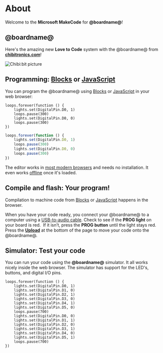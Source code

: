 # About

Welcome to the **Microsoft MakeCode** for **@boardname@**!

## @boardname@

Here's the amazing new **Love to Code** system with the @boardname@ from **[chibitronics.com](https://chibitronics.com/lovetocode/)**!

![Chibi:bit picture](https://chibitronics.com/wp-content/uploads/2017/05/09_doneprogramming.png)

## Programming: [Blocks](/blocks) or [JavaScript](/javascript)

You can program the @boardname@ using [Blocks](/blocks) or [JavaScript](/javascript) in your web browser:

```block
loops.forever(function () {
    lights.set(DigitalPin.D0, 1)
    loops.pause(300)
    lights.set(DigitalPin.D0, 0)
    loops.pause(300)
})
```

```typescript
loops.forever(function () {
    lights.set(DigitalPin.D0, 1)
    loops.pause(300)
    lights.set(DigitalPin.D0, 0)
    loops.pause(300)
})
```

The editor works in [most modern browsers](/browsers) and needs no installation. It even works [offline](/offline) once it's loaded.

## Compile and flash: Your program!

Compilation to machine code from [Blocks](/blocks) or [JavaScript](/javascript) happens in the browser.

When you have your code ready, you connect your @boardname@ to a computer using a [USB-to-audio cable](https://chibitronics.com/programming-chibi-chip/). Check to see if the **PROG light** on your board is red.  If it isn’t, press the **PROG button** until the light stays red. Press the [**Upload**](/upload) at the bottom of the page to move your code onto the @boardname@.

## Simulator: Test your code

You can run your code using the **@boardname@** simulator. It all works nicely inside the web browser. The simulator has support for the LED's, buttons, and digital I/O pins.

```sim
loops.forever(function () {
    lights.set(DigitalPin.D0, 1)
    lights.set(DigitalPin.D1, 0)
    lights.set(DigitalPin.D2, 1)
    lights.set(DigitalPin.D3, 0)
    lights.set(DigitalPin.D4, 1)
    lights.set(DigitalPin.D5, 0)
    loops.pause(700)
    lights.set(DigitalPin.D0, 0)
    lights.set(DigitalPin.D1, 1)
    lights.set(DigitalPin.D2, 0)
    lights.set(DigitalPin.D3, 1)
    lights.set(DigitalPin.D4, 0)
    lights.set(DigitalPin.D5, 1)
    loops.pause(700)
})
```